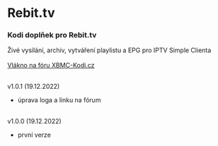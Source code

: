 <h1>Rebit.tv</h1>
<p>
<h3>Kodi doplňek pro Rebit.tv</h3>
<p>
Živé vysílání, archiv, vytváření playlistu a EPG pro IPTV Simple Clienta<br><br>
<a href="https://www.xbmc-kodi.cz/prispevek-rebit-tv--6723">Vlákno na fóru XBMC-Kodi.cz</a><br><br>

v1.0.1 (19.12.2022)<br>
- úprava loga a linku na fórum<br><br>

v1.0.0 (19.12.2022)<br>
- první verze<br><br>

</p>

